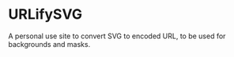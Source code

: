 # URLifySVG
A personal use site to convert SVG to encoded URL, to be used for backgrounds and masks.

